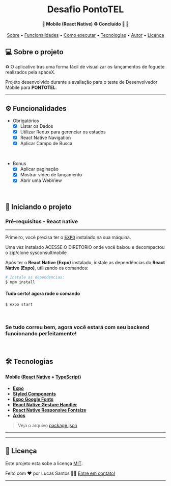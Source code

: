 </p>
<h1 align="center">
	Desafio PontoTEL
</h1>

<h4 align="center"> 
	🚧  Mobile (React Native) ♻️ Concluído 🚀 🚧
</h4>

<p align="center">
 <a href="#-sobre-o-projeto">Sobre</a> •
 <a href="#-funcionalidades">Funcionalidades</a> •
 <a href="#-como-executar-o-projeto">Como executar</a> • 
 <a href="#-tecnologias">Tecnologias</a> • 
 <a href="#-autor">Autor</a> • 
 <a href="#user-content--licença">Licença</a>
</p>


## 💻 Sobre o projeto

♻️ O aplicativo tras uma forma fácil de visualizar os lançamentos de foguete realizados pela spaceX.


Projeto desenvolvido durante a avaliação para o teste de Desenvolvedor Mobile para **PONTOTEL**.

---

## ⚙️ Funcionalidades
 
- Obrigatórios
  - [x] Listar os Dados
  - [x] Utilizar Redux para gerenciar os estados
  - [x] React Native Navigation
  - [x] Aplicar Campo de Busca

</br>

- Bonus
  - [x] Aplicar paginação
  - [x] Mostrar video de lançamento
  - [x] Abrir uma WebView

</br>

## 🎲 Iniciando o projeto

### Pré-requisitos - React native

---

Primeiro, você precisa ter o <kbd>[EXPO](https://expo.dev)</kbd> instalado na sua máquina.

Uma vez instalado ACESSE O DIRETORIO onde você baixou e decompactou o zip/clone sysconsultmobile

Após ter o **React Native (Expo)** instalado, instale as dependências do **React Native (Expo)**, utilizando os comandos:

```sh
# Instale as dependencias:
$ npm install
```

#### Tudo certo! agora rode o comando

```
$ expo start
```
</br>

### Se tudo correu bem, agora você estará com seu backend funcionando perfeitamente!

</br>


## 🛠 Tecnologias

#### **Mobile**  ([React Native](http://www.reactnative.com/)  +  [TypeScript](https://www.typescriptlang.org/))

-   **[Expo](https://expo.io/)**
-    **[Styled Components](https://www.styled-components.com)**
-   **[Expo Google Fonts](https://github.com/expo/google-fonts)**
-   **[React Native Gesture Handler](https://)**
-   **[React Native Responsive Fontsize](https://)**
-   **[Axios](https://github.com/axios/axios)**

> Veja o arquivo  [package.json](https://)


---

---

## 📝 Licença

Este projeto esta sobe a licença [MIT](./LICENSE).

Feito com ❤️ por Lucas Santos 👋🏽 [Entre em contato!](https://www.linkedin.com/in/lucas-santos-758084112)

---
